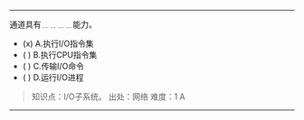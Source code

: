 ---
通道具有﹎﹎﹎﹎能力。
- (x) A.执行I/O指令集 
- ( ) B.执行CPU指令集 
- ( ) C.传输I/O命令 
- ( ) D.运行I/O进程

> 知识点：I/O子系统。
> 出处：网络
> 难度：1
> A

---